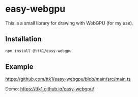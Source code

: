 # easy-webgpu

This is a small library for drawing with WebGPU (for my use).

## Installation

```sh
npm install @ttk1/easy-webgpu
```

## Example

https://github.com/ttk1/easy-webgpu/blob/main/src/main.ts

Demo: https://ttk1.github.io/easy-webgpu/
